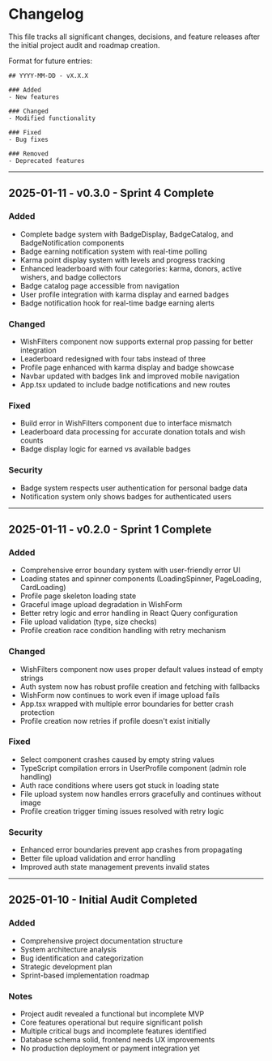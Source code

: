 
# Changelog

This file tracks all significant changes, decisions, and feature releases after the initial project audit and roadmap creation.

Format for future entries:
```
## YYYY-MM-DD - vX.X.X

### Added
- New features

### Changed  
- Modified functionality

### Fixed
- Bug fixes

### Removed
- Deprecated features
```

---

## 2025-01-11 - v0.3.0 - Sprint 4 Complete

### Added
- Complete badge system with BadgeDisplay, BadgeCatalog, and BadgeNotification components
- Badge earning notification system with real-time polling
- Karma point display system with levels and progress tracking
- Enhanced leaderboard with four categories: karma, donors, active wishers, and badge collectors
- Badge catalog page accessible from navigation
- User profile integration with karma display and earned badges
- Badge notification hook for real-time badge earning alerts

### Changed
- WishFilters component now supports external prop passing for better integration
- Leaderboard redesigned with four tabs instead of three
- Profile page enhanced with karma display and badge showcase
- Navbar updated with badges link and improved mobile navigation
- App.tsx updated to include badge notifications and new routes

### Fixed
- Build error in WishFilters component due to interface mismatch
- Leaderboard data processing for accurate donation totals and wish counts
- Badge display logic for earned vs available badges

### Security
- Badge system respects user authentication for personal badge data
- Notification system only shows badges for authenticated users

---

## 2025-01-11 - v0.2.0 - Sprint 1 Complete

### Added
- Comprehensive error boundary system with user-friendly error UI
- Loading states and spinner components (LoadingSpinner, PageLoading, CardLoading)
- Profile page skeleton loading state
- Graceful image upload degradation in WishForm
- Better retry logic and error handling in React Query configuration
- File upload validation (type, size checks)
- Profile creation race condition handling with retry mechanism

### Changed
- WishFilters component now uses proper default values instead of empty strings
- Auth system now has robust profile creation and fetching with fallbacks
- WishForm now continues to work even if image upload fails
- App.tsx wrapped with multiple error boundaries for better crash protection
- Profile creation now retries if profile doesn't exist initially

### Fixed
- Select component crashes caused by empty string values
- TypeScript compilation errors in UserProfile component (admin role handling)
- Auth race conditions where users got stuck in loading state
- File upload system now handles errors gracefully and continues without image
- Profile creation trigger timing issues resolved with retry logic

### Security
- Enhanced error boundaries prevent app crashes from propagating
- Better file upload validation and error handling
- Improved auth state management prevents invalid states

---

## 2025-01-10 - Initial Audit Completed

### Added
- Comprehensive project documentation structure
- System architecture analysis
- Bug identification and categorization  
- Strategic development plan
- Sprint-based implementation roadmap

### Notes
- Project audit revealed a functional but incomplete MVP
- Core features operational but require significant polish
- Multiple critical bugs and incomplete features identified
- Database schema solid, frontend needs UX improvements
- No production deployment or payment integration yet
